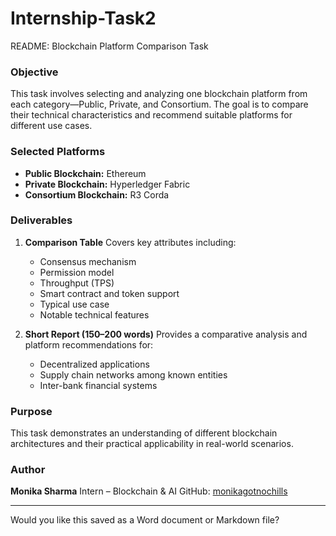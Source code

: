 # Internship-Task2

 README: Blockchain Platform Comparison Task

### Objective

This task involves selecting and analyzing one blockchain platform from each category—Public, Private, and Consortium. The goal is to compare their technical characteristics and recommend suitable platforms for different use cases.

### Selected Platforms

* **Public Blockchain:** Ethereum
* **Private Blockchain:** Hyperledger Fabric
* **Consortium Blockchain:** R3 Corda

### Deliverables

1. **Comparison Table**
   Covers key attributes including:

   * Consensus mechanism
   * Permission model
   * Throughput (TPS)
   * Smart contract and token support
   * Typical use case
   * Notable technical features

2. **Short Report (150–200 words)**
   Provides a comparative analysis and platform recommendations for:

   * Decentralized applications
   * Supply chain networks among known entities
   * Inter-bank financial systems

### Purpose

This task demonstrates an understanding of different blockchain architectures and their practical applicability in real-world scenarios.

### Author

**Monika Sharma**
Intern – Blockchain & AI
GitHub: [monikagotnochills](https://github.com/monikagotnochills)

---

Would you like this saved as a Word document or Markdown file?
